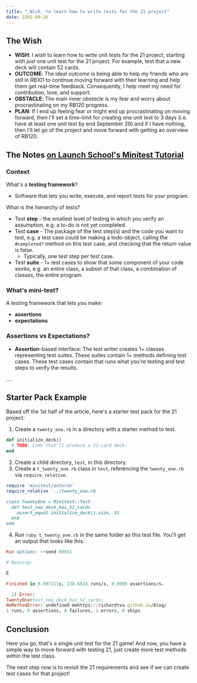 ```yaml
---
title: "_Wish_ to learn how to write tests for the 21 project"
date: 2202-09-26
---
```


## The Wish
- **WISH**: I _wish_ to learn how to write unit tests for the 21 project, starting with _just_ one unit test for the 21 project. For example, test that a new deck will contain 52 cards.
- **OUTCOME**: The ideal _outcome_ is being able to help my friends who are still in RB101 to continue moving forward with their learning and help them get real-time feedback. Consequently, I help meet my need for contribution, love, and support.
- **OBSTACLE**: The main inner _obstacle_ is my fear and worry about procrastinating on my RB120 progress.
- **PLAN**: If I end up feeling fear or might end up procrastinating on moving forward, then I'll set a time-limit for creating one unit test to 3 days (i.e. have at least one unit test by end September 29) and if I have nothing, then I'll let go of the project and move forward with getting an overview of RB120.

## The Notes [on Launch School's Minitest Tutorial](https://launchschool.medium.com/assert-yourself-a-detailed-minitest-tutorial-f186acf50960)

### Context
What's a **testing framework**?
- Software that lets you write, execute, and report tests for your program.

What is the _hierarchy_ of tests?
- Test **step** - the smallest level of testing in which you verify an assumption, e.g. a to-do is not yet completed.
- Test **case** - The package of the test step(s) and the code you want to test, e.g. a test case could be making a todo-object, calling the `#completed?` method on this test case, and checking that the return value is false.
  - Typically, one test step per test case.
- Test **suite** - 1+ test cases to show that some component of your code works, e.g. an entire class, a subset of that class, a combination of classes, the entire program.

### What's mini-test?

A testing framework that lets you make:
  - **assertions**
  - **expectations**

### Assertions vs Expectations?

- **Assertion**-based interface: The test writer creates 1+ classes representing test suites. These suites contain 1+ methods defining test cases. These test cases contain that runs what you're testing and test steps to verify the results.


....

## Starter Pack Example

Based off the 1st half of the article, here's a starter test pack for the 21 project:

1. Create a `twenty_one.rb` in a directory with a starter method to test.

```ruby
def initialize_deck()
  # TODO: Code that'll produce a 52-card deck
end
```
2. Create a child directory, `test`, in this directory.
3. Create a `t_twenty_one.rb` class in `test`, referencing the `twenty_one.rb` via `require_relative`.

```ruby
require 'minitest/autorun'
require_relative `../twenty_one.rb

class TwentyOne < Minitest::Test
  def test_new_deck_has_52_cards
    assert_equal initialize_deck().size, 52
  end
end
```

4. Run `ruby t_twenty_one.rb` in the same folder as this test file. You'll get an output that looks like this.
```ruby
Run options: --seed 60041

# Running:

E

Finished in 0.007211s, 138.6824 runs/s, 0.0000 assertions/s.

  1) Error:
TwentyOne#test_new_deck_has_52_cards:
NoMethodError: undefined mehttps://richardtvu.github.io/blog/
1 runs, 0 assertions, 0 failures, 1 errors, 0 skips

```

## Conclusion

Here you go, that's a single unit test for the 21 game! And now, you have a simple way to move forward with testing 21, just create more test methods within the test class.

The next step now is to revisit the 21 requirements and see if we can create test cases for that project!
